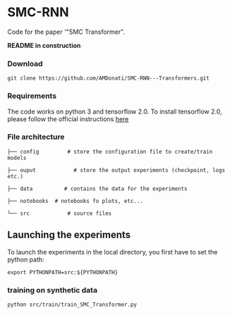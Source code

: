 # SMC-RNN

Code for the paper '"SMC Transformer". 

**README in construction**

### Download

```
git clone https://github.com/AMDonati/SMC-RNN---Transformers.git
```

### Requirements

The code works on  python 3 and tensorflow 2.0.
To install tensorflow 2.0, please follow the official instructions [here](https://www.tensorflow.org/install/pip?lang=python3)

### File architecture
```
├── config         # store the configuration file to create/train models

├── ouput            # store the output experiments (checkpoint, logs etc.)

├── data          # contains the data for the experiments

├── notebooks  # notebooks fo plots, etc... 

└── src            # source files
```

## Launching the experiments

To launch the experiments in the local directory, you first have to set the python path:
```
export PYTHONPATH=src:${PYTHONPATH} 
```

### training on synthetic data
```
python src/train/train_SMC_Transformer.py

```
